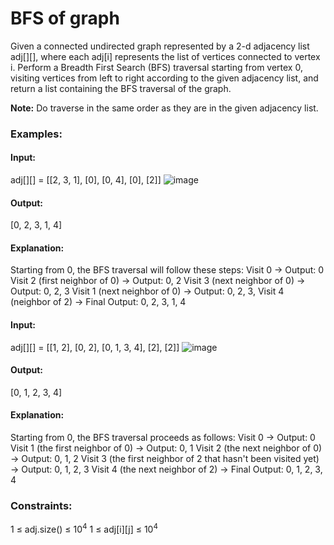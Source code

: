 # BFS of graph
Given a connected undirected graph represented by a 2-d adjacency list adj[][], where each adj[i] represents the list of vertices connected to vertex i. Perform a Breadth First Search (BFS) traversal starting from vertex 0, visiting vertices from left to right according to the given adjacency list, and return a list containing the BFS traversal of the graph.

**Note:** Do traverse in the same order as they are in the given adjacency list.

### Examples:
#### Input: 
adj[][] = [[2, 3, 1], [0], [0, 4], [0], [2]]
![image](https://github.com/user-attachments/assets/ffd2a99f-4d74-4f28-b0b9-10f5e07e712d)
#### Output:
[0, 2, 3, 1, 4]
#### Explanation:
Starting from 0, the BFS traversal will follow these steps: 
Visit 0 → Output: 0 
Visit 2 (first neighbor of 0) → Output: 0, 2 
Visit 3 (next neighbor of 0) → Output: 0, 2, 3 
Visit 1 (next neighbor of 0) → Output: 0, 2, 3, 
Visit 4 (neighbor of 2) → Final Output: 0, 2, 3, 1, 4

#### Input:
adj[][] = [[1, 2], [0, 2], [0, 1, 3, 4], [2], [2]]
![image](https://github.com/user-attachments/assets/ebc9558a-6df4-4f49-bc3d-18a4a44c0a31)
#### Output: 
[0, 1, 2, 3, 4]
#### Explanation: 
Starting from 0, the BFS traversal proceeds as follows: 
Visit 0 → Output: 0 
Visit 1 (the first neighbor of 0) → Output: 0, 1 
Visit 2 (the next neighbor of 0) → Output: 0, 1, 2 
Visit 3 (the first neighbor of 2 that hasn't been visited yet) → Output: 0, 1, 2, 3 
Visit 4 (the next neighbor of 2) → Final Output: 0, 1, 2, 3, 4

### Constraints:
1 ≤ adj.size() ≤ $`10^4`$
1 ≤ adj[i][j] ≤ $`10^4`$


